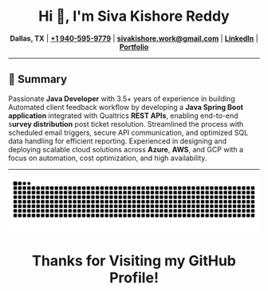 <div align="center">

# Hi 👋, I'm Siva Kishore Reddy  

**Dallas, TX** | **[+1 940-595-9779](https://api.whatsapp.com/send/?phone=%2B19405959779&text&app_absent=1)** | **[sivakishore.work@gmail.com](mailto:sivakishore.work@gmail.com)** | **[LinkedIn](https://www.linkedin.com/in/sivakishorereddy/)** | **[Portfolio](https://sivakishorereddy.onrender.com/)**

</div>

---

## 💼 **Summary**  
Passionate **Java Developer** with 3.5+ years of experience in building Automated client feedback workflow by developing a **Java Spring Boot application** integrated with Qualtrics **REST APIs**, enabling end-to-end s**urvey distribution** post ticket resolution. Streamlined the process with scheduled email triggers, secure API communication, and optimized SQL data handling for efficient reporting. Experienced in designing and deploying scalable cloud solutions across **Azure**, **AWS**, and GCP with a focus on automation, cost optimization, and high availability.

---  

<p align="center">
<img src="https://github.com/VishwaGauravIn/VishwaGauravIn/blob/output/github-contribution-grid-snake.svg"> </a>
</p>

<h1 align="center">Thanks for Visiting my GitHub Profile!</h1>


